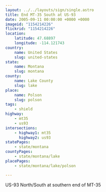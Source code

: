 ```yaml
---
layout: ../../layouts/sign/single.astro
title: End MT-35 South at US-93
date: 2005-09-11 00:00:00 +0000 +0000
imageid: "1154214226"
flickrid: "1154214226"
location:
    latitude: 47.68897
    longitude: -114.121743
country:
    name: United States
    slug: united-states
state:
    name: Montana
    slug: montana
county:
    name: Lake County
    slug: lake
place:
    name: Polson
    slug: polson
tags:
    - shield
highway:
    - mt35
    - us93
intersections:
    - highway1: mt35
      highway2: us93
statePages:
    - state/montana
countyPages:
    - state/montana/lake
placePages:
    - state/montana/lake/polson

---
```

US-93 North/South at southern end of MT-35